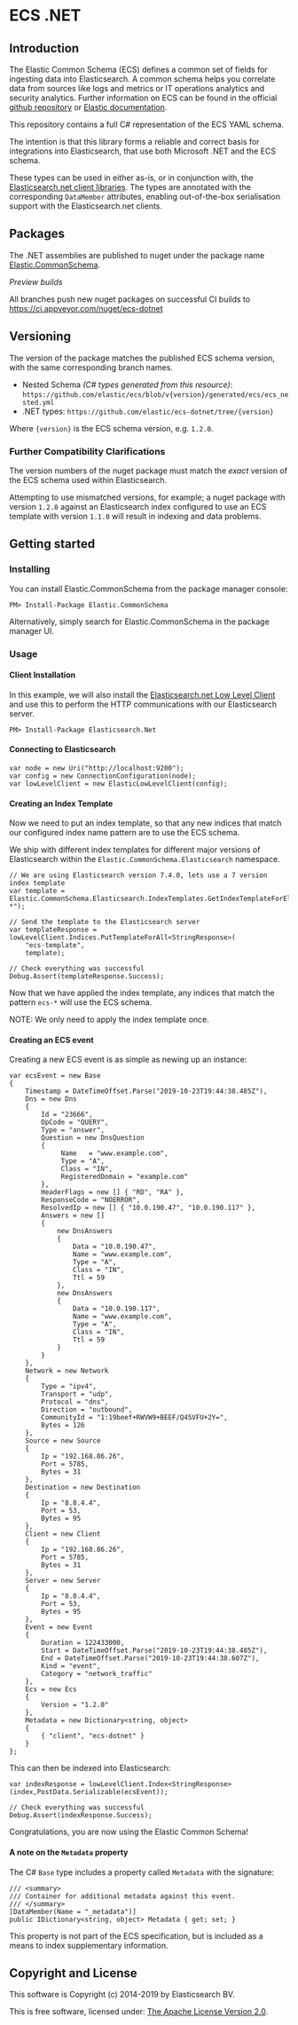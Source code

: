 # ECS .NET

## Introduction

The Elastic Common Schema (ECS) defines a common set of fields for ingesting data into Elasticsearch. A common schema helps you correlate data from sources like logs and metrics or IT operations analytics and security analytics. Further information on ECS can be found in the official [github repository](https://github.com/elastic/ecs) or [Elastic documentation](https://www.elastic.co/guide/en/ecs/current/index.html).

This repository contains a full C# representation of the ECS YAML schema.

The intention is that this library forms a reliable and correct basis for integrations into Elasticsearch, that use both Microsoft .NET and the ECS schema.

These types can be used in either as-is, or in conjunction with, the [Elasticsearch.net client libraries](https://github.com/elastic/elasticsearch-net). The types are annotated with the corresponding `DataMember` attributes, enabling out-of-the-box serialisation support with the Elasticsearch.net clients.

## Packages

The .NET assemblies are published to nuget under the package name [Elastic.CommonSchema](http://nuget.org/packages/Elastic.CommonSchema).

*Preview builds*

All branches push new nuget packages on successful CI builds to https://ci.appveyor.com/nuget/ecs-dotnet

## Versioning

The version of the package matches the published ECS schema version, with the same corresponding branch names.

- Nested Schema *(C# types generated from this resource)*: `https://github.com/elastic/ecs/blob/v{version}/generated/ecs/ecs_nested.yml`
- .NET types: `https://github.com/elastic/ecs-dotnet/tree/{version}`

Where `{version}` is the ECS schema version, e.g. `1.2.0`.

### Further Compatibility Clarifications

The version numbers of the nuget package must match the *exact* version of the ECS schema used within Elasticsearch.

Attempting to use mismatched versions, for example; a nuget package with version `1.2.0` against an Elasticsearch index configured to use an ECS template with version `1.1.0` will result in indexing and data problems.

## Getting started

### Installing

You can install Elastic.CommonSchema from the package manager console:

    PM> Install-Package Elastic.CommonSchema

Alternatively, simply search for Elastic.CommonSchema in the package manager UI.

### Usage

#### Client Installation

In this example, we will also install the [Elasticsearch.net Low Level Client](https://github.com/elastic/elasticsearch-net#elasticsearchnet) and use this to perform the HTTP communications with our Elasticsearch server.

    PM> Install-Package Elasticsearch.Net

#### Connecting to Elasticsearch

    var node = new Uri("http://localhost:9200");
    var config = new ConnectionConfiguration(node);
    var lowLevelClient = new ElasticLowLevelClient(config);

#### Creating an Index Template

Now we need to put an index template, so that any new indices that match our configured index name pattern are to use the ECS schema.

We ship with different index templates for different major versions of Elasticsearch within the `Elastic.CommonSchema.Elasticsearch` namespace.

    // We are using Elasticsearch version 7.4.0, lets use a 7 version index template
    var template = Elastic.CommonSchema.Elasticsearch.IndexTemplates.GetIndexTemplateForElasticsearch7("ecs-*");

    // Send the template to the Elasticsearch server
	var templateResponse = lowLevelClient.Indices.PutTemplateForAll<StringResponse>(
		"ecs-template", 
		template);
   
    // Check everything was successful
    Debug.Assert(templateResponse.Success);

Now that we have applied the index template, any indices that match the pattern `ecs-*` will use the ECS schema.

NOTE: We only need to apply the index template once.

#### Creating an ECS event

Creating a new ECS event is as simple as newing up an instance:

    var ecsEvent = new Base
    {
        Timestamp = DateTimeOffset.Parse("2019-10-23T19:44:38.485Z"),
        Dns = new Dns
        {
            Id = "23666",
            OpCode = "QUERY",
            Type = "answer",
            Question = new DnsQuestion
            {
                 Name   = "www.example.com",
                 Type = "A",
                 Class = "IN",
                 RegisteredDomain = "example.com"
            },
            HeaderFlags = new [] { "RD", "RA" },
            ResponseCode = "NOERROR",
            ResolvedIp = new [] { "10.0.190.47", "10.0.190.117" },
            Answers = new []
            {
                new DnsAnswers
                {
                    Data = "10.0.190.47",
                    Name = "www.example.com",
                    Type = "A",
                    Class = "IN",
                    Ttl = 59
                },
                new DnsAnswers
                {
                    Data = "10.0.190.117",
                    Name = "www.example.com",
                    Type = "A",
                    Class = "IN",
                    Ttl = 59
                }
            }
        },
        Network = new Network
        {
            Type = "ipv4",
            Transport = "udp",
            Protocol = "dns",
            Direction = "outbound",
            CommunityId = "1:19beef+RWVW9+BEEF/Q45VFU+2Y=",
            Bytes = 126
        },
        Source = new Source
        {
            Ip = "192.168.86.26",
            Port = 5785,
            Bytes = 31
        },
        Destination = new Destination
        {
            Ip = "8.8.4.4",
            Port = 53,
            Bytes = 95
        },
        Client = new Client
        {
            Ip = "192.168.86.26",
            Port = 5785,
            Bytes = 31
        },
        Server = new Server
        {
            Ip = "8.8.4.4",
            Port = 53,
            Bytes = 95
        },
        Event = new Event
        {
            Duration = 122433000,
            Start = DateTimeOffset.Parse("2019-10-23T19:44:38.485Z"),
            End = DateTimeOffset.Parse("2019-10-23T19:44:38.607Z"),
            Kind = "event",
            Category = "network_traffic"
        },
        Ecs = new Ecs
        {
            Version = "1.2.0"
        },
        Metadata = new Dictionary<string, object>
        {
            { "client", "ecs-dotnet" }
        }
    };

This can then be indexed into Elasticsearch:

    var indexResponse = lowLevelClient.Index<StringResponse>(index,PostData.Serializable(ecsEvent));

    // Check everything was successful
    Debug.Assert(indexResponse.Success);

Congratulations, you are now using the Elastic Common Schema!

#### A note on the `Metadata` property

The C# `Base` type includes a property called `Metadata` with the signature:

    /// <summary>
    /// Container for additional metadata against this event.
    /// </summary>
    [DataMember(Name = "_metadata")]
    public IDictionary<string, object> Metadata { get; set; }

This property is not part of the ECS specification, but is included as a means to index supplementary information.

## Copyright and License

This software is Copyright (c) 2014-2019 by Elasticsearch BV.

This is free software, licensed under: [The Apache License Version 2.0](https://github.com/elastic/ecs-dotnet/blob/master/license.txt).
